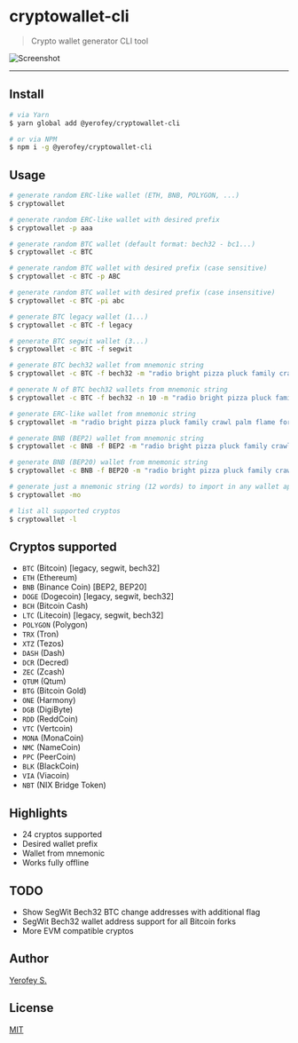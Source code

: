 # cryptowallet-cli

> Crypto wallet generator CLI tool

![Screenshot](https://i.imgur.com/jaZ5SVi.png)

---

## Install
```bash
# via Yarn
$ yarn global add @yerofey/cryptowallet-cli

# or via NPM
$ npm i -g @yerofey/cryptowallet-cli
```

## Usage
```bash
# generate random ERC-like wallet (ETH, BNB, POLYGON, ...)
$ cryptowallet

# generate random ERC-like wallet with desired prefix
$ cryptowallet -p aaa

# generate random BTC wallet (default format: bech32 - bc1...)
$ cryptowallet -c BTC

# generate random BTC wallet with desired prefix (case sensitive)
$ cryptowallet -c BTC -p ABC

# generate random BTC wallet with desired prefix (case insensitive)
$ cryptowallet -c BTC -pi abc

# generate BTC legacy wallet (1...)
$ cryptowallet -c BTC -f legacy

# generate BTC segwit wallet (3...)
$ cryptowallet -c BTC -f segwit

# generate BTC bech32 wallet from mnemonic string
$ cryptowallet -c BTC -f bech32 -m "radio bright pizza pluck family crawl palm flame forget focus stock stadium"

# generate N of BTC bech32 wallets from mnemonic string
$ cryptowallet -c BTC -f bech32 -n 10 -m "radio bright pizza pluck family crawl palm flame forget focus stock stadium"

# generate ERC-like wallet from mnemonic string
$ cryptowallet -m "radio bright pizza pluck family crawl palm flame forget focus stock stadium"

# generate BNB (BEP2) wallet from mnemonic string
$ cryptowallet -c BNB -f BEP2 -m "radio bright pizza pluck family crawl palm flame forget focus stock stadium"

# generate BNB (BEP20) wallet from mnemonic string
$ cryptowallet -c BNB -f BEP20 -m "radio bright pizza pluck family crawl palm flame forget focus stock stadium"

# generate just a mnemonic string (12 words) to import in any wallet app
$ cryptowallet -mo

# list all supported cryptos
$ cryptowallet -l
```

## Cryptos supported
- `BTC` (Bitcoin) [legacy, segwit, bech32]
- `ETH` (Ethereum)
- `BNB` (Binance Coin) [BEP2, BEP20]
- `DOGE` (Dogecoin) [legacy, segwit, bech32]
- `BCH` (Bitcoin Cash)
- `LTC` (Litecoin) [legacy, segwit, bech32]
- `POLYGON` (Polygon)
- `TRX` (Tron) 
- `XTZ` (Tezos) 
- `DASH` (Dash) 
- `DCR` (Decred) 
- `ZEC` (Zcash) 
- `QTUM` (Qtum) 
- `BTG` (Bitcoin Gold) 
- `ONE` (Harmony)
- `DGB` (DigiByte) 
- `RDD` (ReddCoin) 
- `VTC` (Vertcoin) 
- `MONA` (MonaCoin) 
- `NMC` (NameCoin) 
- `PPC` (PeerCoin) 
- `BLK` (BlackCoin) 
- `VIA` (Viacoin) 
- `NBT` (NIX Bridge Token) 

## Highlights
- 24 cryptos supported
- Desired wallet prefix
- Wallet from mnemonic
- Works fully offline

## TODO
- Show SegWit Bech32 BTC change addresses with additional flag
- SegWit Bech32 wallet address support for all Bitcoin forks
- More EVM compatible cryptos

## Author
[Yerofey S.](https://github.com/yerofey)

## License
[MIT](https://github.com/yerofey/cryptowallet-cli/blob/master/LICENSE)
